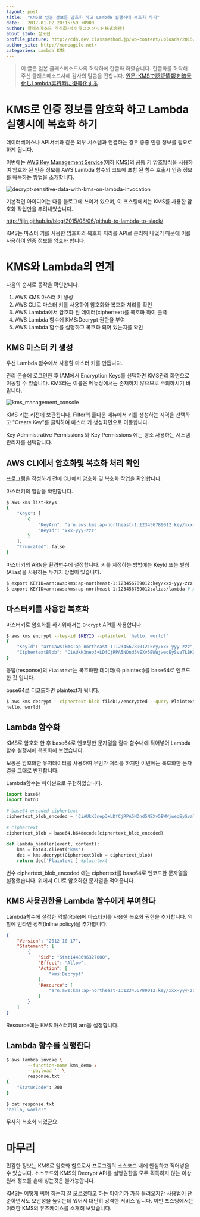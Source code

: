 ```yaml
---
layout: post
title:  "KMS로 인증 정보를 암호화 하고 Lambda 실행시에 복호화 하기"
date:   2017-01-02 20:15:59 +0900
author: 클래스메소드 주식회사(クラスメソッド株式会社)
about_stub: 정도현
profile_picture: http://cdn.dev.classmethod.jp/wp-content/uploads/2015/08/kms.png
author_site: http://moreagile.net/
categories: Lambda KMS
---
```


> 이 글은 일본 클래스메소드사의 허락하에 한글화 하였습니다. 한글화를 허락해 주신 클래스메소드사에 감사의 말씀을 전합니다.
[원문: KMSで認証情報を暗号化しLambda実行時に復号化する](http://dev.classmethod.jp/cloud/decrypt-sensitive-data-with-kms-on-lambda-invocation/)

# KMS로 인증 정보를 암호화 하고 Lambda 실행시에 복호화 하기

데이터베이스나 API서버와 같은 외부 시스템과 연결하는 경우 종종 인증 정보를 필요로 하게 됩니다.

이번에는 [AWS Key Management Service](https://aws.amazon.com/kms/)(이하 KMS)의 공통 키 암호방식을 사용하여 암호화 된 인증 정보를 AWS Lambda 함수의 코드에 포함 된 함수 호출시 인증 정보를 해독하는 방법을 소개합니다.

![decrypt-sensitive-data-with-kms-on-lambda-invocation](</images/2017-01-02/decrypt-sensitive-data-with-kms-on-lambda-invocation.png>)

기본적인 아이디어는 다음 블로그에 쓰여져 있으며, 이 포스팅에서는 KMS를 사용한 암호화 작업만을 추려내었습니다.

http://ijin.github.io/blog/2015/08/06/github-to-lambda-to-slack/

KMS는 마스터 키를 사용한 암호화와 복호화 처리를 API로 분리해 내었기 때문에 이를 사용하여 인증 정보를 암호화 합니다.

# KMS와 Lambda의 연계

다음의 순서로 동작을 확인합니다.

1. AWS KMS 마스터 키 생성
1. AWS CLI로 마스터 키를 사용하여 암호화와 복호화 처리를 확인
1. AWS Lambda에서 암호화 된 데이터(ciphertext)를 복호화 하여 출력
1. AWS Lambda 함수에 KMS:Decrypt 권한을 부여
1. AWS Lambda 함수를 실행하고 복호화 되어 있는지를 확인


## KMS 마스터 키 생성

우선 Lambda 함수에서 사용할 마스터 키를 만듭니다.

관리 콘솔에 로그인한 후 IAM에서 Encryption Keys를 선택하면 KMS관리 화면으로 이동할 수 있습니다. KMS라는 이름은 메뉴상에서는 존재하지 않으므로 주의하시기 바랍니다.

![kms_management_console](</images/2017-01-02/kms_management_console-640x335.png>)

KMS 키는 리전에 보관됩니다. Filter의 풀다운 메뉴에서 키를 생성하는 지역을 선택하고 "Create Key"를 클릭하여 마스터 키 생성화면으로 이동합니다.

Key Administrative Permissions 와 Key Permissions 에는 평소 사용하는 시스템 관리자를 선택합니다.

## AWS CLI에서 암호화및 복호화 처리 확인

프로그램을 작성하기 전에 CLI에서 암호화 및 복호화 작업을 확인합니다.

마스터키의 일람을 확인합니다.

```bash
$ aws kms list-keys
{
    "Keys": [
        {
            "KeyArn": "arn:aws:kms:ap-northeast-1:123456789012:key/xxx-yyy-zzz",
            "KeyId": "xxx-yyy-zzz"
        }
    ],
    "Truncated": false
}
```

마스터키의 ARN을 환경변수에 설정합니다. 키를 지정하는 방법에는 KeyId 또는 별칭(Alias)을 사용하는 두가지 방법이 있습니다.

```bash
$ export KEYID=arn:aws:kms:ap-northeast-1:123456789012:key/xxx-yyy-zzz # KeyId
$ export KEYID=arn:aws:kms:ap-northeast-1:123456789012:alias/lambda # Alias
```

## 마스터키를 사용한 복호화

마스터키로 암호화를 하기위해서는 `Encrypt` API를 사용합니다.

```bash
$ aws kms encrypt --key-id $KEYID --plaintext 'hello, world!'
{
    "KeyId": "arn:aws:kms:ap-northeast-1:123456789012:key/xxx-yyy-zzz",
    "CiphertextBlob": "CiAUkK3nep3+LDfCjRPA5NDnd5NEXv5BWWjweqEySvaTLBKUAQEBAgB4FJCt53qd/iw3wo0TwOTQ53eTRF7+QVlo8HqhMkr2kywAAABrMGkGCSqGSIb3DQEHBqBcMFoCAQAwVQYJKoZIhvcNAQcBMB4GCWCGSAFlAwQBLjARBAxHrDshpbxSGRgMAXECARCAKHfUd1sJjxRX/7tq7twil6vaXjtPZsnr9AURI1gjR+RPL4WlQTvNDjE="
}
```

응답(response)의 `Plaintext`는 복호화한 데이터(즉 plaintext)를 base64로 엔코드한 것 입니다.

base64로 디코드하면 plaintext가 됩니다.

```bash
$ aws kms decrypt --ciphertext-blob fileb://encrypted --query Plaintext --output text | base64 --decode
hello, world!
```

## Lambda 함수화

KMS로 암호화 한 후 base64로 엔코딩한 문자열을 람다 함수내에 적어넣어 Lambda함수 실행시에 복호화해 보겠습니다.

보통은 암호화한 유저데이터를 사용하여 무언가 처리를 하지만 이번에는 복호화한 문자열을 그대로 반환합니다.

Lambda함수는 파이썬으로 구현하였습니다.

```python
import base64
import boto3
 
# base64 encoded ciphertext
ciphertext_blob_encoded = 'CiAUkK3nep3+LDfCjRPA5NDnd5NEXv5BWWjweqEySvaTLBKUAQEBAgB4FJCt53qd/iw3wo0TwOTQ53eTRF7+QVlo8HqhMkr2kywAAABrMGkGCSqGSIb3DQEHBqBcMFoCAQAwVQYJKoZIhvcNAQcBMB4GCWCGSAFlAwQBLjARBAxHrDshpbxSGRgMAXECARCAKHfUd1sJjxRX/7tq7twil6vaXjtPZsnr9AURI1gjR+RPL4WlQTvNDjE='
 
# ciphertext
ciphertext_blob = base64.b64decode(ciphertext_blob_encoded)
 
def lambda_handler(event, context):
    kms = boto3.client('kms')
    dec = kms.decrypt(CiphertextBlob = ciphertext_blob)
    return dec['Plaintext'] #plaintext
```

변수 ciphertext_blob_encoded 에는 ciphertext를 base64로 엔코드한 문자열을 설정했습니다. 위에서 CLI로 암호화한 문자열을 적어줍니다.

## KMS 사용권한을 Lambda 함수에게 부여한다

Lambda함수에 설정한 역할(Role)에 마스터키를 사용한 복호화 권한을 추가합니다. 역할에 인라인 정책(Inline policy)을 추가합니다.

```json
{
    "Version": "2012-10-17",
    "Statement": [
        {
            "Sid": "Stmt1448696327000",
            "Effect": "Allow",
            "Action": [
                "kms:Decrypt"
            ],
            "Resource": [
                "arn:aws:kms:ap-northeast-1:123456789012:key/xxx-yyy-zzz"
            ]
        }
    ]
}

```

Resource에는 KMS 마스터키의 arn을 설정합니다.

## Lambda 함수를 실행한다

```bash
$ aws lambda invoke \
        --function-name kms_demo \
        --payload '' \
        response.txt
{
    "StatusCode": 200
}
 
$ cat response.txt
"hello, world!"
```

무사히 복호화 되었군요.

# 마무리

민감한 정보는 KMS로 암호화 함으로서 프로그램의 소스코드 내에 안심하고 적어넣을 수 있습니다. 소스코드와 KMS의 Decrypt API를 실행권한을 모두 획득하지 않는 이상 원래 정보를 손에 넣는것은 불가능합니다.

KMS는 어떻게 써야 하는지 잘 모르겠다고 하는 이야기가 가끔 들려오지만 사용법이 단순하면서도 보안성을 높이는데 있어서 대딘히 강력한 서비스 입니다. 이번 포스팅에서는 이러한 KMS의 유즈케이스를 소개해 보았습니다.


